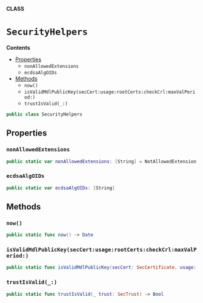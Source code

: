 **CLASS**

# `SecurityHelpers`

**Contents**

- [Properties](#properties)
  - `nonAllowedExtensions`
  - `ecdsaAlgOIDs`
- [Methods](#methods)
  - `now()`
  - `isValidMdlPublicKey(secCert:usage:rootCerts:checkCrl:maxValPeriod:)`
  - `trustIsValid(_:)`

```swift
public class SecurityHelpers
```

## Properties
### `nonAllowedExtensions`

```swift
public static var nonAllowedExtensions: [String] = NotAllowedExtension.allCases.map(\.rawValue)
```

### `ecdsaAlgOIDs`

```swift
public static var ecdsaAlgOIDs: [String]
```

## Methods
### `now()`

```swift
public static func now() -> Date
```

### `isValidMdlPublicKey(secCert:usage:rootCerts:checkCrl:maxValPeriod:)`

```swift
public static func isValidMdlPublicKey(secCert: SecCertificate, usage: CertificateUsage, rootCerts: [SecCertificate], checkCrl: Bool = true, maxValPeriod: UInt = UInt.max) -> (isValid:Bool, reason: String?, rootCert: SecCertificate?)
```

### `trustIsValid(_:)`

```swift
public static func trustIsValid(_ trust: SecTrust) -> Bool
```
